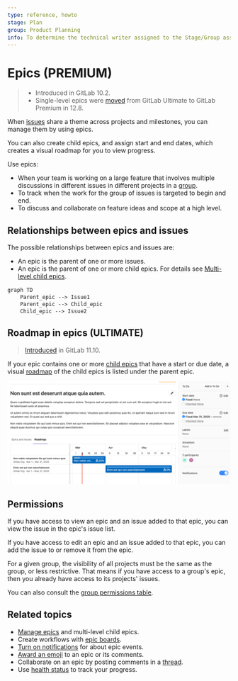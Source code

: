 ```yaml
---
type: reference, howto
stage: Plan
group: Product Planning
info: To determine the technical writer assigned to the Stage/Group associated with this page, see https://about.gitlab.com/handbook/engineering/ux/technical-writing/#assignments
---
```


# Epics **(PREMIUM)**

> - Introduced in GitLab 10.2.
> - Single-level epics were [moved](https://gitlab.com/gitlab-org/gitlab/-/issues/37081) from GitLab Ultimate to GitLab Premium in 12.8.

When [issues](../../project/issues/index.md) share a theme across projects and milestones,
you can manage them by using epics.

You can also create child epics, and assign start and end dates,
which creates a visual roadmap for you to view progress.

Use epics:

- When your team is working on a large feature that involves multiple discussions
  in different issues in different projects in a [group](../index.md).
- To track when the work for the group of issues is targeted to begin and end.
- To discuss and collaborate on feature ideas and scope at a high level.

## Relationships between epics and issues

The possible relationships between epics and issues are:

- An epic is the parent of one or more issues.
- An epic is the parent of one or more child epics. For details see [Multi-level child epics](manage_epics.md#multi-level-child-epics).

```mermaid
graph TD
    Parent_epic --> Issue1
    Parent_epic --> Child_epic
    Child_epic --> Issue2
```

## Roadmap in epics **(ULTIMATE)**

> [Introduced](https://gitlab.com/gitlab-org/gitlab/-/issues/7327) in GitLab 11.10.

If your epic contains one or more [child epics](manage_epics.md#multi-level-child-epics) that
have a start or due date, a visual
[roadmap](../roadmap/index.md) of the child epics is listed under the parent epic.

![Child epics roadmap](img/epic_view_roadmap_v12_9.png)

## Permissions

If you have access to view an epic and an issue added to that epic, you can view the issue in the
epic's issue list.

If you have access to edit an epic and an issue added to that epic, you can add the issue to or
remove it from the epic.

For a given group, the visibility of all projects must be the same as
the group, or less restrictive. That means if you have access to a group's epic,
then you already have access to its projects' issues.

You can also consult the [group permissions table](../../permissions.md#group-members-permissions).

## Related topics

- [Manage epics](manage_epics.md) and multi-level child epics.
- Create workflows with [epic boards](epic_boards.md).
- [Turn on notifications](../../profile/notifications.md) for about epic events.
- [Award an emoji](../../award_emojis.md) to an epic or its comments.
- Collaborate on an epic by posting comments in a [thread](../../discussions/index.md).
- Use [health status](../../project/issues/managing_issues.md#health-status) to track your progress.

<!-- ## Troubleshooting

Include any troubleshooting steps that you can foresee. If you know beforehand what issues
one might have when setting this up, or when something is changed, or on upgrading, it's
important to describe those, too. Think of things that may go wrong and include them here.
This is important to minimize requests for support, and to avoid doc comments with
questions that you know someone might ask.

Each scenario can be a third-level heading, e.g. `### Getting error message X`.
If you have none to add when creating a doc, leave this section in place
but commented out to help encourage others to add to it in the future. -->
